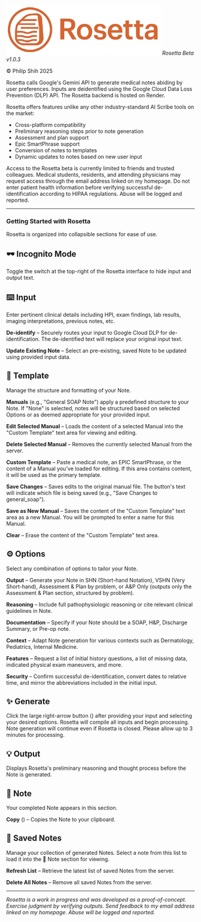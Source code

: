 ![Rosetta Logo](assets/img/rosetta_logo.png)
*Rosetta Beta v1.0.3*

© Philip Shih 2025

Rosetta calls Google's Gemini API to generate medical notes abiding by user preferences. Inputs are deidentified using the Google Cloud Data Loss Prevention (DLP) API. The Rosetta backend is hosted on Render.

Rosetta offers features unlike any other industry-standard AI Scribe tools on the market:
- Cross-platform compatibility
- Preliminary reasoning steps prior to note generation  
- Assessment and plan support
- Epic SmartPhrase support  
- Conversion of notes to templates
- Dynamic updates to notes based on new user input

Access to the Rosetta beta is currently limited to friends and trusted colleagues. Medical students, residents, and attending physicians may request access through the email address linked on my homepage. Do not enter patient health information before verifying successful de-identification according to HIPAA regulations. Abuse will be logged and reported.

---

### **Getting Started with Rosetta**
Rosetta is organized into collapsible sections for ease of use.

## 🕶️ Incognito Mode
Toggle the switch at the top-right of the Rosetta interface to hide input and output text.

## ⌨️ Input
Enter pertinent clinical details including HPI, exam findings, lab results, imaging interpretations, previous notes, etc.

**De-identify** – Securely routes your input to Google Cloud DLP for de-identification. The de-identified text will replace your original input text.

**Update Existing Note** – Select an pre-existing, saved Note to be updated using provided input data.

## 📄 Template
Manage the structure and formatting of your Note. 

**Manuals** (e.g., "General SOAP Note") apply a predefined structure to your Note. If "None" is selected, notes will be structured based on selected Options or as deemed appropriate for your provided input.

**Edit Selected Manual** – Loads the content of a selected Manual into the "Custom Template" text area for viewing and editing.

**Delete Selected Manual** – Removes the currently selected Manual from the server.

**Custom Template** – Paste a medical note, an EPIC SmartPhrase, or the content of a Manual you've loaded for editing. If this area contains content, it will be used as the primary template.

**Save Changes** – Saves edits to the original manual file. The button's text will indicate which file is being saved (e.g., "Save Changes to general_soap").

**Save as New Manual** – Saves the content of the "Custom Template" text area as a new Manual. You will be prompted to enter a name for this Manual.

**Clear** – Erase the content of the "Custom Template" text area. 

## ⚙️ Options
Select any combination of options to tailor your Note.

**Output** – Generate your Note in SHN (Short-hand Notation), VSHN (Very Short-hand), Assessment & Plan by problem, or A&P Only (outputs only the Assessment & Plan section, structured by problem).

**Reasoning** – Include full pathophysiologic reasoning or cite relevant clinical guidelines in Note.

**Documentation** – Specify if your Note should be a SOAP, H&P, Discharge Summary, or Pre-op note.

**Context** – Adapt Note generation for various contexts such as Dermatology, Pediatrics, Internal Medicine.

**Features** – Request a list of initial history questions, a list of missing data, indicated physical exam maneuvers, and more.

**Security** – Confirm successful de-identification, convert dates to relative time, and mirror the abbreviations included in the initial input.

## ✨ Generate
Click the large right-arrow button (<i class="fas fa-angle-right"></i>) after providing your input and selecting your desired options. Rosetta will compile all inputs and begin processing. Note generation will continue even if Rosetta is closed. Please allow up to 3 minutes for processing.

## 💡 Output
Displays Rosetta's preliminary reasoning and thought process before the Note is generated. 

## 📝 Note
Your completed Note appears in this section.

**Copy** (<i class="fas fa-copy"></i>) – Copies the Note to your clipboard.

## 💾 Saved Notes
Manage your collection of generated Notes. Select a note from this list to load it into the 📝 Note section for viewing.

**Refresh List** – Retrieve the latest list of saved Notes from the server.

**Delete All Notes** – Remove all saved Notes from the server.

---
*Rosetta is a work in progress and was developed as a proof-of-concept. Exercise judgment by verifying outputs. Send feedback to my email address linked on my homepage. Abuse will be logged and reported.*

